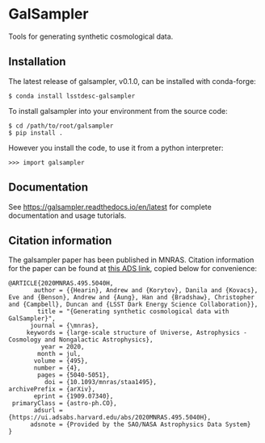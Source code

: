# GalSampler
Tools for generating synthetic cosmological data.


## Installation
The latest release of galsampler, v0.1.0, can be installed with conda-forge:
```
$ conda install lsstdesc-galsampler
```

To install galsampler into your environment from the source code:

```
$ cd /path/to/root/galsampler
$ pip install .
```

However you install the code, to use it from a python interpreter:

```
>>> import galsampler
```

## Documentation
See https://galsampler.readthedocs.io/en/latest for complete documentation and usage tutorials.

## Citation information
The galsampler paper has been published in MNRAS. Citation information for the paper can be found at [this ADS link](https://ui.adsabs.harvard.edu/abs/2020MNRAS.495.5040H/exportcitation), copied below for convenience:

```
@ARTICLE{2020MNRAS.495.5040H,
       author = {{Hearin}, Andrew and {Korytov}, Danila and {Kovacs}, Eve and {Benson}, Andrew and {Aung}, Han and {Bradshaw}, Christopher and {Campbell}, Duncan and {LSST Dark Energy Science Collaboration}},
        title = "{Generating synthetic cosmological data with GalSampler}",
      journal = {\mnras},
     keywords = {large-scale structure of Universe, Astrophysics - Cosmology and Nongalactic Astrophysics},
         year = 2020,
        month = jul,
       volume = {495},
       number = {4},
        pages = {5040-5051},
          doi = {10.1093/mnras/staa1495},
archivePrefix = {arXiv},
       eprint = {1909.07340},
 primaryClass = {astro-ph.CO},
       adsurl = {https://ui.adsabs.harvard.edu/abs/2020MNRAS.495.5040H},
      adsnote = {Provided by the SAO/NASA Astrophysics Data System}
}
```
